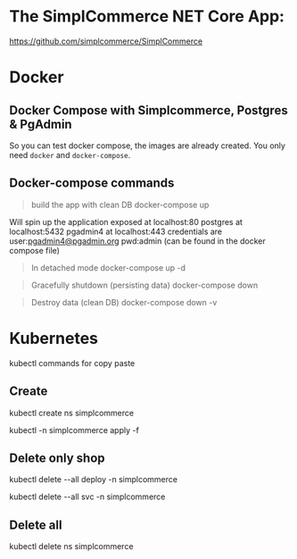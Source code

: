 # The SimplCommerce NET Core App:
https://github.com/simplcommerce/SimplCommerce

# Docker 
## Docker Compose with Simplcommerce, Postgres & PgAdmin 
So you can test docker compose, the images are already created. You only need `docker` and `docker-compose`.

## Docker-compose commands
> build the app with clean DB
docker-compose up 

Will spin up the application exposed at localhost:80
postgres at localhost:5432
pgadmin4 at localhost:443 credentials are user:pgadmin4@pgadmin.org pwd:admin (can be found in the docker compose file)


> In detached mode
docker-compose up -d

> Gracefully shutdown (persisting data)
docker-compose down

> Destroy data (clean DB) 
docker-compose down -v


# Kubernetes
kubectl commands for copy paste

## Create

kubectl create ns simplcommerce

kubectl -n simplcommerce apply -f 


## Delete only shop
kubectl delete --all deploy -n simplcommerce

kubectl delete --all svc -n simplcommerce

## Delete all
kubectl delete ns simplcommerce